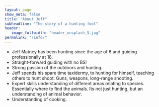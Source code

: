 ```yaml
---
layout: page
show_meta: false
title: "About Jeff"
subheadline: "The story of a hunting fool"
header:
   image_fullwidth: "header_unsplash_5.jpg"
permalink: "/info/"
---
```

- Jeff Matney has been hunting since the age of 6 and guiding professionally at 18.
- Straight-forward guiding with no BS!
- Strong passion of the outdoors and hunting.
- Jeff spends his spare time taxidermy, to hunting for himself, teaching others to hunt shoot.  Guns, weapons, long-range shooting.
- Expert skills understanding of different areas relating to species.  Essentially where to find the animals.  Its not just hunting, but an understanding of animal behavior.
- Understanding of cooking.
